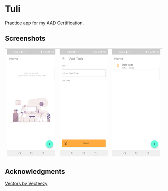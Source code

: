 # Tuli

Practice app for my AAD Certification.

## Screenshots

|<img src="art/1.png" width=200/> |<img src="art/2.png" width=200/>|<img src="art/3.png" width=200/>|
|:--:| :--:|:--:|

## Acknowledgments

<a href="https://www.vecteezy.com/"> Vectors by Vecteezy</a>